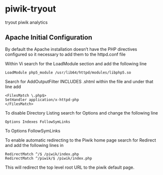 # piwik-tryout
tryout piwik analytics 

## Apache Initial Configuration
By default the Apache installation doesn’t have the PHP directives configured so it necessary to add them to the httpd.conf file

Within Vi search for the LoadModule section and add the following line 
```
LoadModule php5_module /usr/lib64/httpd/modules/libphp5.so

```

Search for AddOutputFilter INCLUDES .shtml within the file and under that line add
```
<FilesMatch \.php$>
SetHandler application/x-httpd-php
</FilesMatch>
```

To disable Directory Listing search for Options and change the following line

	Options Indexes FollowSymLinks 
To
	Options FollowSymLinks

To enable automatic redirecting to the Piwik home page search for Redirect and add the following lines in
```
RedirectMatch ^/$ /piwik/index.php
RedirectMatch ^/piwik/$ /piwik/index.php
```

This will redirect the top level root URL to the piwik default page. 
